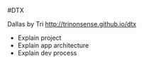 #DTX

Dallas by Tri http://trinonsense.github.io/dtx

- Explain project
- Explain app architecture
- Explain dev process
